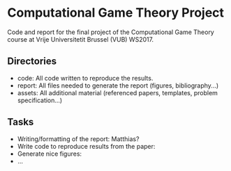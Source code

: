 # Computational Game Theory Project

Code and report for the final project of the Computational Game Theory course at Vrije Universitetit Brussel (VUB) WS2017.

## Directories
- code: All code written to reproduce the results.
- report: All files needed to generate the report (figures, bibliography...)
- assets: All additional material (referenced papers, templates, problem specification...)

## Tasks
- Writing/formatting of the report: Matthias?
- Write code to reproduce results from the paper:
- Generate nice figures:
- ...
